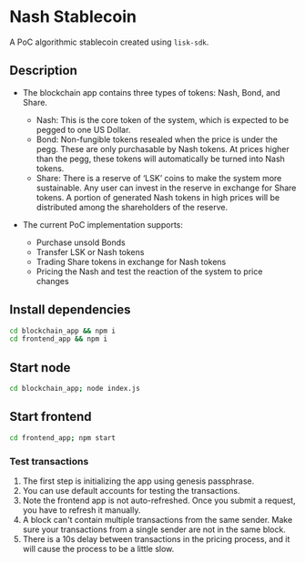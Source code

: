 # Nash Stablecoin

A PoC algorithmic stablecoin created using `lisk-sdk`.

## Description

- The blockchain app contains three types of tokens: Nash, Bond, and Share.
  - Nash: This is the core token of the system, which is expected to be pegged to one US Dollar.
  - Bond: Non-fungible tokens resealed when the price is under the pegg. These are only purchasable by Nash tokens. At prices higher than the pegg, these tokens will automatically be turned into Nash tokens. 
  - Share: There is a reserve of ‘LSK’ coins to make the system more sustainable. Any user can invest in the reserve in exchange for Share tokens. A portion of generated Nash tokens in high prices will be distributed among the shareholders of the reserve.

- The current PoC implementation supports:
  - Purchase unsold Bonds
  - Transfer LSK or Nash tokens
  - Trading Share tokens in exchange for Nash tokens
  - Pricing the Nash and test the reaction of the system to price changes

## Install dependencies

```bash
cd blockchain_app && npm i
cd frontend_app && npm i
```

## Start node

```bash
cd blockchain_app; node index.js
```

## Start frontend

```bash
cd frontend_app; npm start
```

### Test transactions

1. The first step is initializing the app using genesis passphrase.
2. You can use default accounts for testing the transactions.
3. Note the frontend app is not auto-refreshed. Once you submit a request, you have to refresh it manually.
4. A block can't contain multiple transactions from the same sender. Make sure your transactions from a single sender are not in the same block.
5. There is a 10s delay between transactions in the pricing process, and it will cause the process to be a little slow.
